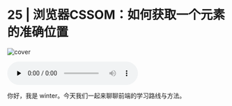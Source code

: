 # 25 | 浏览器CSSOM：如何获取一个元素的准确位置

![cover](https://static001.geekbang.org/resource/image/40/b1/40da5d89c59262711beaa206c48e67b1.jpg)

<audio id="audio" controls="" preload="none">
    <source id="mp3" src="/mp3/00.mp3">
</audio>

你好，我是 winter。今天我们一起来聊聊前端的学习路线与方法。